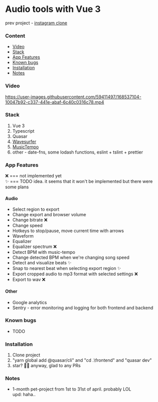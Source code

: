 # Audio tools with Vue 3

prev project - [instagram clone](https://github.com/Selithrarion/quasar-nest_instagram-clone)

### Content
- [Video](#video)
- [Stack](#stack)
- [App Features](#app-features)
- [Known bugs](#known-bugs)
- [Installation](#installation)
- [Notes](#notes)

### Video
https://user-images.githubusercontent.com/59411497/168537104-10047b92-c337-441e-abaf-6c40c0316c78.mp4

### Stack
1. Vue 3
2. Typescript
3. Quasar
4. [Wavesurfer](https://github.com/katspaugh/wavesurfer.js)
5. [MusicTempo](https://github.com/killercrush/music-tempo)
6. other - date-fns, some lodash functions, eslint + tslint + prettier

### App Features
❌ === not implemented yet  
✨ === TODO idea. it seems that it won't be implemented but there were some plans

#### Audio
- Select region to export
- Change export and browser volume
- Change bitrate ❌
- Change speed
- Hotkeys to stop/pause, move current time with arrows
- Waveform
- Equalizer
- Equalizer spectrum ❌
- Detect BPM with music-tempo
- Change detected BPM when we're changing song speed  
- Detect and visualize beats ✨
- Snap to nearest beat when selecting export region ✨
- Export cropped audio to mp3 format with selected settings ❌
- Export to wav ❌
#### Other
- Google analytics
- Sentry - error monitoring and logging for both frontend and backend

### Known bugs
- TODO

### Installation  
1. Clone project  
2. "yarn global add @quasar/cli" and "cd .\frontend\" and "quasar dev"
3. star? 🤩😊 anyway, glad to any PRs  

### Notes
- 1-month pet-project from 1st to 31st of april. probably LOL  
upd: haha.. 
